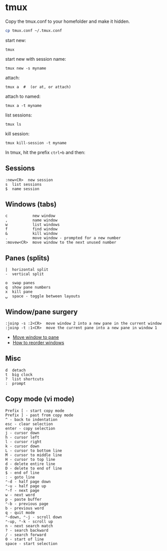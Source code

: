 # tmux

Copy the tmux.conf to your homefolder and make it hidden.

```bash
cp tmux.conf ~/.tmux.conf
```

start new:

    tmux

start new with session name:

    tmux new -s myname

attach:

    tmux a  #  (or at, or attach)

attach to named:

    tmux a -t myname

list sessions:

    tmux ls

kill session:

    tmux kill-session -t myname

In tmux, hit the prefix `ctrl+b` and then:

## Sessions

    :new<CR>  new session
    s  list sessions
    $  name session

## Windows (tabs)

    c           new window
    ,           name window
    w           list windows
    f           find window
    &           kill window
    .           move window - prompted for a new number
    :movew<CR>  move window to the next unused number

## Panes (splits)

    |  horizontal split
    -  vertical split
    
    o  swap panes
    q  show pane numbers
    x  kill pane
    ⍽  space - toggle between layouts

## Window/pane surgery

    :joinp -s :2<CR>  move window 2 into a new pane in the current window
    :joinp -t :1<CR>  move the current pane into a new pane in window 1

* [Move window to pane](http://unix.stackexchange.com/questions/14300/tmux-move-window-to-pane)
* [How to reorder windows](http://superuser.com/questions/343572/tmux-how-do-i-reorder-my-windows)

## Misc

    d  detach
    t  big clock
    ?  list shortcuts
    :  prompt
    
    
## Copy mode (vi mode)

    Prefix [ - start copy mode
    Prefix ] - past from copy mode
    ^ - back to indentation
    esc - clear selection
    enter - copy selection
    j - cursor down
    h - cursor left
    l - cursor right
    k - cursor down
    L - cursor to bottom line
    M - cursor to middle line
    H - cursor to top line
    d - delete entire line
    D - delete to end of line
    $ - end of line
    : - goto line
    ⌃-d - half page down
    ⌃-u - half page up
    ⌃-f - next page
    w - next word
    p - paste buffer
    ⌃-b - previous page
    b - previous word
    q - quit mode
    ⌃-down, ⌃-j - scroll down
    ⌃-up, ⌃-k - scroll up
    n - next search match
    ? - search backward
    / - search forward
    0 - start of line
    space - start selection
